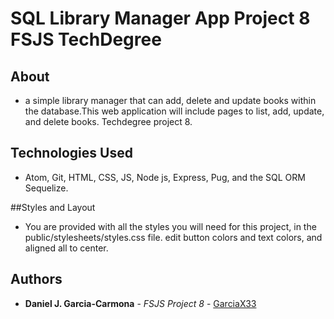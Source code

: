 # SQL Library Manager App Project 8 FSJS TechDegree

## About
* a simple library manager that can add, delete and update books within the database.This web application will include pages to list, add, update, and delete books. Techdegree project 8.

## Technologies Used
* Atom, Git, HTML, CSS, JS, Node js, Express, Pug, and the SQL ORM Sequelize.

##Styles and Layout
* You are provided with all the styles you will need for this project, in the public/stylesheets/styles.css file. edit button colors and text colors, and aligned all to center.


## Authors

* **Daniel J. Garcia-Carmona** - *FSJS Project 8* - [GarciaX33](https://github.com/GarciaX33)
